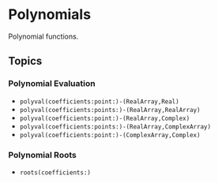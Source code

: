 #  Polynomials

Polynomial functions.

## Topics

### Polynomial Evaluation

- ``polyval(coefficients:point:)-(RealArray,Real)``
- ``polyval(coefficients:points:)-(RealArray,RealArray)``
- ``polyval(coefficients:point:)-(RealArray,Complex)``
- ``polyval(coefficients:points:)-(RealArray,ComplexArray)``
- ``polyval(coefficients:point:)-(ComplexArray,Complex)``

### Polynomial Roots

- ``roots(coefficients:)``
